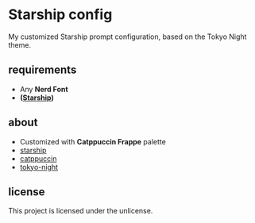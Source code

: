 # Starship config

My customized Starship prompt configuration, based on the Tokyo Night theme.

  
## requirements
  
- Any **Nerd Font**  
- **([Starship](https://starship.rs))**


## about

- Customized with **Catppuccin Frappe** palette
- [starship](https://starship.rs)
- [catppuccin](https://catppuccin.com)
- [tokyo-night](https://starship.rs/zh-CN/presets/tokyo-night)


## license

This project is licensed under the unlicense.  
